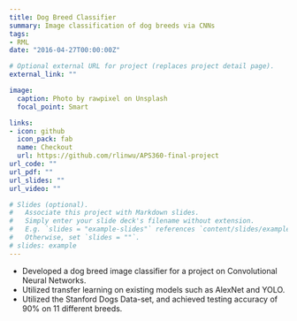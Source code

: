 ```yaml
---
title: Dog Breed Classifier
summary: Image classification of dog breeds via CNNs
tags:
- RML
date: "2016-04-27T00:00:00Z"

# Optional external URL for project (replaces project detail page).
external_link: ""

image:
  caption: Photo by rawpixel on Unsplash
  focal_point: Smart

links:
- icon: github
  icon_pack: fab
  name: Checkout
  url: https://github.com/rlinwu/APS360-final-project
url_code: ""
url_pdf: ""
url_slides: ""
url_video: ""

# Slides (optional).
#   Associate this project with Markdown slides.
#   Simply enter your slide deck's filename without extension.
#   E.g. `slides = "example-slides"` references `content/slides/example-slides.md`.
#   Otherwise, set `slides = ""`.
# slides: example
---
```


* Developed a dog breed image classifier for a project on Convolutional Neural Networks.
* Utilized transfer learning on existing models such as AlexNet and YOLO.
* Utilized the Stanford Dogs Data-set, and achieved testing accuracy of 90% on 11 different breeds.